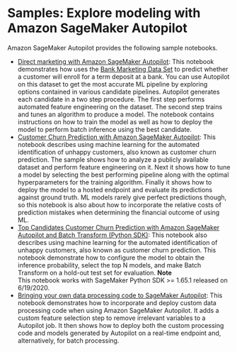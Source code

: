 # Samples: Explore modeling with Amazon SageMaker Autopilot<a name="autopilot-samples"></a>

Amazon SageMaker Autopilot provides the following sample notebooks\.
+ [ Direct marketing with Amazon SageMaker Autopilot](https://sagemaker-examples.readthedocs.io/en/latest/autopilot/sagemaker_autopilot_direct_marketing.html): This notebook demonstrates how uses the [Bank Marketing Data Set](https://archive.ics.uci.edu/ml/datasets/bank+marketing) to predict whether a customer will enroll for a term deposit at a bank\. You can use Autopilot on this dataset to get the most accurate ML pipeline by exploring options contained in various candidate pipelines\. Autopilot generates each candidate in a two step procedure\. The first step performs automated feature engineering on the dataset\. The second step trains and tunes an algorithm to produce a model\. The notebook contains instructions on how to train the model as well as how to deploy the model to perform batch inference using the best candidate\.
+ [Customer Churn Prediction with Amazon SageMaker Autopilot](https://sagemaker-examples.readthedocs.io/en/latest/autopilot/autopilot_customer_churn.html): This notebook describes using machine learning for the automated identification of unhappy customers, also known as customer churn prediction\. The sample shows how to analyze a publicly available dataset and perform feature engineering on it\. Next it shows how to tune a model by selecting the best performing pipeline along with the optimal hyperparameters for the training algorithm\. Finally it shows how to deploy the model to a hosted endpoint and evaluate its predictions against ground truth\. ML models rarely give perfect predictions though, so this notebook is also about how to incorporate the relative costs of prediction mistakes when determining the financial outcome of using ML\.
+ [Top Candidates Customer Churn Prediction with Amazon SageMaker Autopilot and Batch Transform \(Python SDK\)](https://sagemaker-examples.readthedocs.io/en/latest/autopilot/autopilot_customer_churn_high_level_with_evaluation.html): This notebook also describes using machine learning for the automated identification of unhappy customers, also known as customer churn prediction\. This notebook demonstrate how to configure the model to obtain the inference probability, select the top N models, and make Batch Transform on a hold\-out test set for evaluation\. 
**Note**  
This notebook works with SageMaker Python SDK >= 1\.65\.1 released on 6/19/2020\.
+ [Bringing your own data processing code to SageMaker Autopilot](https://sagemaker-examples.readthedocs.io/en/latest/autopilot/custom-feature-selection/Feature_selection_autopilot.html): This notebook demonstrates how to incorporate and deploy custom data processing code when using Amazon SageMaker Autopilot\. It adds a custom feature selection step to remove irrelevant variables to a Autopilot job\. It then shows how to deploy both the custom processing code and models generated by Autopilot on a real\-time endpoint and, alternatively, for batch processing\. 